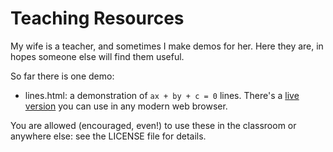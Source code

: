 # Teaching Resources

My wife is a teacher, and sometimes I make demos for her. Here they are, in hopes someone else will find them useful.

So far there is one demo:

 + lines.html: a demonstration of `ax + by + c = 0` lines. There's a [live version](http://dja.ucc.asn.au) you can use in any modern web browser.

You are allowed (encouraged, even!) to use these in the classroom or anywhere else: see the LICENSE file for details.
